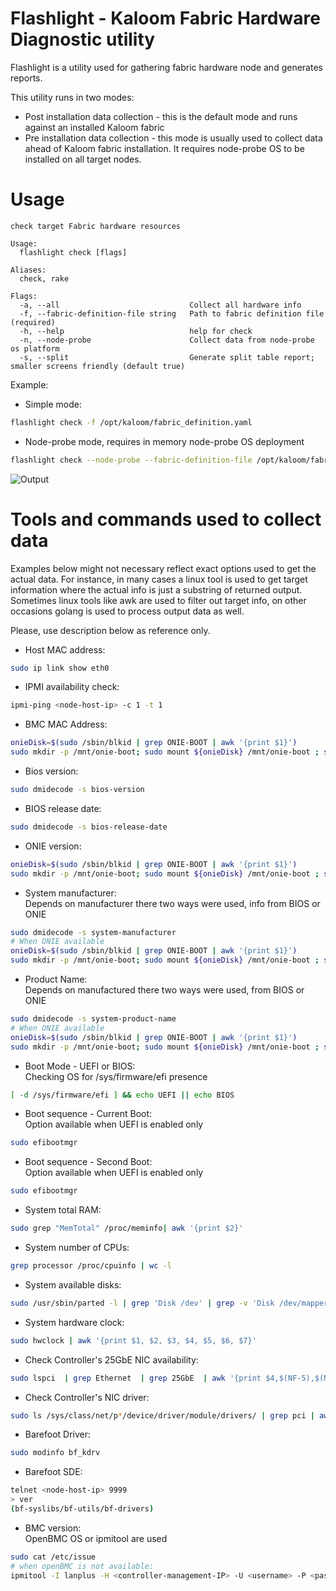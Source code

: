 # Flashlight - Kaloom Fabric Hardware Diagnostic utility

Flashlight is a utility used for gathering fabric hardware node and generates reports.

This utility runs in two modes:

* Post installation data collection - this is the default mode and runs against an installed Kaloom fabric
* Pre installation data collection - this mode is usually used to collect data ahead of Kaloom fabric installation. It requires node-probe OS to be installed on all target nodes.

# Usage

```
check target Fabric hardware resources

Usage:
  flashlight check [flags]

Aliases:
  check, rake

Flags:
  -a, --all                             Collect all hardware info
  -f, --fabric-definition-file string   Path to fabric definition file (required)
  -h, --help                            help for check
  -n, --node-probe                      Collect data from node-probe os platform
  -s, --split                           Generate split table report; smaller screens friendly (default true)

```

Example:

* Simple mode:
```bash
flashlight check -f /opt/kaloom/fabric_definition.yaml
```

* Node-probe mode, requires in memory node-probe OS deployment


```bash
flashlight check --node-probe --fabric-definition-file /opt/kaloom/fabric_definition.yaml
```

![Output](example.jpg)

#  Tools and commands used to collect data

Examples below might not necessary reflect exact options used to get the actual data. For instance,  in many cases a
linux tool is used to get target information where the actual info is just a substring of returned output.
Sometimes linux tools like awk are used to filter out target info, on other occasions golang is used to process output
data as well. 

Please, use description below as reference only.


- Host MAC address:
```bash
sudo ip link show eth0
```

- IPMI availability check:
```bash
ipmi-ping <node-host-ip> -c 1 -t 1
```

- BMC MAC Address:
```bash
onieDisk=$(sudo /sbin/blkid | grep ONIE-BOOT | awk '{print $1}')
sudo mkdir -p /mnt/onie-boot; sudo mount ${onieDisk} /mnt/onie-boot ; sudo cat /mnt/onie-boot/onie-sys* ; sudo umount /mnt/onie-boot; sudo rmdir /mnt/onie-boot
```

- Bios version:
```bash
sudo dmidecode -s bios-version
```

- BIOS release date:
```bash
sudo dmidecode -s bios-release-date
```

- ONIE version:
```bash
onieDisk=$(sudo /sbin/blkid | grep ONIE-BOOT | awk '{print $1}')
sudo mkdir -p /mnt/onie-boot; sudo mount ${onieDisk} /mnt/onie-boot ; sudo cat /mnt/onie-boot/onie-sys* ; sudo umount /mnt/onie-boot; sudo rmdir /mnt/onie-boot
```

- System manufacturer:<br>
Depends on manufacturer there two ways were used, info from BIOS or ONIE

```bash
sudo dmidecode -s system-manufacturer
# When ONIE available 
onieDisk=$(sudo /sbin/blkid | grep ONIE-BOOT | awk '{print $1}')
sudo mkdir -p /mnt/onie-boot; sudo mount ${onieDisk} /mnt/onie-boot ; sudo cat /mnt/onie-boot/onie-sys* ; sudo umount /mnt/onie-boot; sudo rmdir /mnt/onie-boot
```

- Product Name:<br>
Depends on manufactured there two ways were used, from BIOS or ONIE

```bash
sudo dmidecode -s system-product-name
# When ONIE available 
onieDisk=$(sudo /sbin/blkid | grep ONIE-BOOT | awk '{print $1}')
sudo mkdir -p /mnt/onie-boot; sudo mount ${onieDisk} /mnt/onie-boot ; sudo cat /mnt/onie-boot/onie-sys* ; sudo umount /mnt/onie-boot; sudo rmdir /mnt/onie-boot
```

- Boot Mode - UEFI or BIOS:<br>
Checking OS for /sys/firmware/efi presence
```bash
[ -d /sys/firmware/efi ] && echo UEFI || echo BIOS
```

- Boot sequence - Current Boot:<br>
Option available when UEFI is enabled only
```bash
sudo efibootmgr
```

- Boot sequence - Second Boot:<br>
Option available when UEFI is enabled only
```bash
sudo efibootmgr
```

- System total RAM:<br>
```bash
sudo grep "MemTotal" /proc/meminfo| awk '{print $2}'
```

- System number of CPUs:
```bash
grep processor /proc/cpuinfo | wc -l
```

- System available disks:
```bash
sudo /usr/sbin/parted -l | grep 'Disk /dev' | grep -v 'Disk /dev/mapper' | awk '{print $2, $3}'
```

- System hardware clock:
```bash
sudo hwclock | awk '{print $1, $2, $3, $4, $5, $6, $7}'
```

- Check Controller's 25GbE NIC availability:
```bash
sudo lspci  | grep Ethernet  | grep 25GbE  | awk '{print $4,$(NF-5),$(NF-3)}' |sort
```

- Check Controller's NIC driver:
```bash
sudo ls /sys/class/net/p*/device/driver/module/drivers/ | grep pci | awk  -F  \":\" '{print $2}' |sort
```

- Barefoot Driver:
```bash
sudo modinfo bf_kdrv
```

- Barefoot SDE:
```bash
telnet <node-host-ip> 9999
> ver
(bf-syslibs/bf-utils/bf-drivers)
```

- BMC version:<br>
OpenBMC OS or ipmitool are used

```bash
sudo cat /etc/issue
# when openBMC is not available:
ipmitool -I lanplus -H <controller-management-IP> -U <username> -P <password> lan print
```